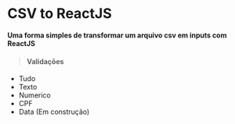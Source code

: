 
# CSV to ReactJS



**Uma forma simples de transformar um arquivo csv em inputs com ReactJS**

> #### Validações 
* Tudo
* Texto
* Numerico
* CPF
* Data (Em construção)


